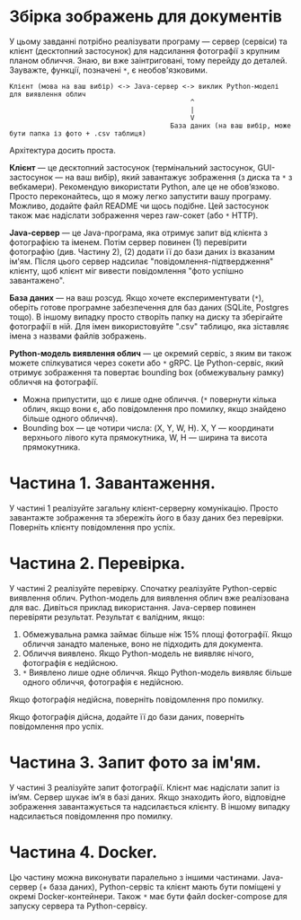 # Збірка зображень для документів
У цьому завданні потрібно реалізувати програму — сервер (сервіси) та клієнт (десктопний застосунок) для надсилання фотографії з крупним планом обличчя. Знаю, ви вже заінтриговані, тому перейду до деталей. Зауважте, функції, позначені `*`, є необов'язковими.

```
Клієнт (мова на ваш вибір) <-> Java-сервер <-> виклик Python-моделі для виявлення облич
                                             ^
                                             |
                                             V
                                        База даних (на ваш вибір, може бути папка із фото + .csv таблиця)
```

Архітектура досить проста.

**Клієнт** — це десктопний застосунок (термінальний застосунок, GUI-застосунок — на ваш вибір), який завантажує зображення (з диска та `*` з вебкамери). Рекомендую використати Python, але це не обов’язково. Просто переконайтесь, що я можу легко запустити вашу програму. Можливо, додайте файл README чи щось подібне. Цей застосунок також має надіслати зображення через raw-сокет (або `*` HTTP).

**Java-сервер** — це Java-програма, яка отримує запит від клієнта з фотографією та іменем. Потім сервер повинен (1) перевірити фотографію (див. Частину 2), (2) додати її до бази даних із вказаним ім'ям. Після цього сервер надсилає "повідомлення-підтвердження" клієнту, щоб клієнт міг вивести повідомлення "фото успішно завантажено".

**База даних** — на ваш розсуд. Якщо хочете експериментувати (`*`), оберіть готове програмне забезпечення для баз даних (SQLite, Postgres тощо). В іншому випадку просто створіть папку на диску та зберігайте фотографії в ній. Для імен використовуйте ".csv" таблицю, яка зіставляє імена з назвами файлів зображень.

**Python-модель виявлення облич** — це окремий сервіс, з яким ви також можете спілкуватися через сокети або `*` gRPC. Це Python-сервіс, який отримує зображення та повертає bounding box (обмежувальну рамку) обличчя на фотографії.

* Можна припустити, що є лише одне обличчя. (`*` повернути кілька облич, якщо вони є, або повідомлення про помилку, якщо знайдено більше одного обличчя).
* Bounding box — це чотири числа: (X, Y, W, H). X, Y — координати верхнього лівого кута прямокутника, W, H — ширина та висота прямокутника.

# Частина 1. Завантаження.
У частині 1 реалізуйте загальну клієнт-серверну комунікацію. Просто завантажте зображення та збережіть його в базу даних без перевірки. Поверніть клієнту повідомлення про успіх.

# Частина 2. Перевірка.
У частині 2 реалізуйте перевірку. Спочатку реалізуйте Python-сервіс виявлення облич. Python-модель для виявлення облич вже реалізована для вас. Дивіться приклад використання. Java-сервер повинен перевіряти результат. Результат є валідним, якщо:

1. Обмежувальна рамка займає більше ніж 15% площі фотографії. Якщо обличчя занадто маленьке, воно не підходить для документа.
2. Обличчя виявлено. Якщо Python-модель не виявляє нічого, фотографія є недійсною.
3. `*` Виявлено лише одне обличчя. Якщо Python-модель виявляє більше одного обличчя, фотографія є недійсною.

Якщо фотографія недійсна, поверніть повідомлення про помилку.

Якщо фотографія дійсна, додайте її до бази даних, поверніть повідомлення про успіх.

# Частина 3. Запит фото за ім'ям.
У частині 3 реалізуйте запит фотографії. Клієнт має надіслати запит із ім’ям. Сервер шукає ім’я в базі даних. Якщо знаходить його, відповідне зображення завантажується та надсилається клієнту. В іншому випадку надсилається повідомлення про помилку.

# Частина 4. Docker.
Цю частину можна виконувати паралельно з іншими частинами. Java-сервер (+ база даних), Python-сервіс та клієнт мають бути поміщені у окремі Docker-контейнери. Також `*` має бути файл docker-compose для запуску сервера та Python-сервісу.